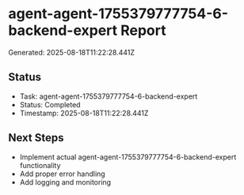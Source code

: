 # agent-agent-1755379777754-6-backend-expert Report

Generated: 2025-08-18T11:22:28.441Z

## Status
- Task: agent-agent-1755379777754-6-backend-expert
- Status: Completed
- Timestamp: 2025-08-18T11:22:28.441Z

## Next Steps
- Implement actual agent-agent-1755379777754-6-backend-expert functionality
- Add proper error handling
- Add logging and monitoring
